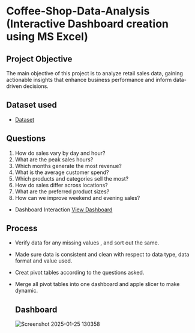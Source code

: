 # Coffee-Shop-Data-Analysis (Interactive Dashboard creation using MS Excel)
## Project Objective
The main objective of this project is to analyze retail sales data, gaining actionable insights that enhance business performance and inform data-driven decisions.
## Dataset used
- <a href="https://github.com/tamannapraveen/Data-Analysis-Dashboard/blob/main/coffee%20shop%20sales%20analysis.xlsx">Dataset</a>

## Questions
1. How do sales vary by day and hour?  
2. What are the peak sales hours?  
3. Which months generate the most revenue?  
4. What is the average customer spend?  
5. Which products and categories sell the most?  
6. How do sales differ across locations?  
7. What are the preferred product sizes?  
8. How can we improve weekend and evening sales?

 - Dashboard Interaction <a href="https://github.com/tamannapraveen/Data-Analysis-Dashboard/blob/main/Screenshot%202025-01-25%20120013.png">View Dashboard</a>
 ## Process
 - Verify data for any missing values , and sort out the same.
 - Made sure data is consistent and clean with respect to data type, data format and value used.
 - Creat pivot tables according to the questions asked.
 - Merge all pivot tables into one dashboard and apple slicer to make dynamic.

   ## Dashboard
   ![Screenshot 2025-01-25 130358](https://github.com/user-attachments/assets/4398f9ba-2962-4ab6-bf56-27c20aeb52f1)
